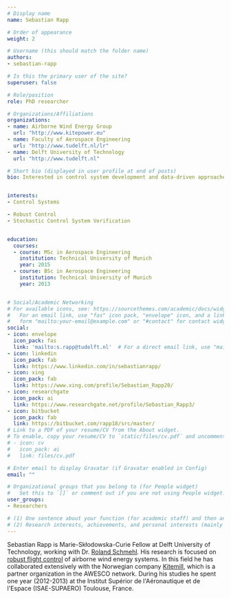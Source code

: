 ```yaml
---
# Display name
name: Sebastian Rapp

# Order of appearance
weight: 2

# Username (this should match the folder name)
authors:
- sebastian-rapp

# Is this the primary user of the site?
superuser: false

# Role/position
role: PhD researcher

# Organizations/Affiliations
organizations:
- name: Airborne Wind Energy Group
  url: "http://www.kitepower.eu"
- name: Faculty of Aerospace Engineering
  url: "http://www.tudelft.nl/lr"
- name: Delft University of Technology
  url: "http://www.tudelft.nl"

# Short bio (displayed in user profile at end of posts)
bio: Interested in control system development and data-driven approaches for performance verification of complex control systems.


interests:
- Control Systems

- Robust Control
- Stochastic Control System Verification


education:
  courses:
  - course: MSc in Aerospace Engineering
    institution: Technical University of Munich
    year: 2015
  - course: BSc in Aerospace Engineering
    institution: Technical University of Munich
    year: 2013


# Social/Academic Networking
# For available icons, see: https://sourcethemes.com/academic/docs/widgets/#icons
#   For an email link, use "fas" icon pack, "envelope" icon, and a link in the
#   form "mailto:your-email@example.com" or "#contact" for contact widget.
social:
- icon: envelope
  icon_pack: fas
  link: 'mailto:s.rapp@tudelft.nl'  # For a direct email link, use "mailto:test@example.org".
- icon: linkedin
  icon_pack: fab
  link: https://www.linkedin.com/in/sebastianrapp/
- icon: xing
  icon_pack: fab
  link: https://www.xing.com/profile/Sebastian_Rapp20/
- icon: researchgate
  icon_pack: ai
  link: https://www.researchgate.net/profile/Sebastian_Rapp3/
- icon: bitbucket
  icon_pack: fab
  link: https://bitbucket.com/rapp18/src/master/
# Link to a PDF of your resume/CV from the About widget.
# To enable, copy your resume/CV to `static/files/cv.pdf` and uncomment the lines below.  
# - icon: cv
#   icon_pack: ai
#   link: files/cv.pdf

# Enter email to display Gravatar (if Gravatar enabled in Config)
email: ""

# Organizational groups that you belong to (for People widget)
#   Set this to `[]` or comment out if you are not using People widget.  
user_groups:
- Researchers

# (1) One sentence about your function (for academic staff) and then another sentence about your role(s) within the training network
# (2) Research interests, achievements, and personal interests (mainly for researchers)
---
```


Sebastian Rapp is Marie-Skłodowska-Curie Fellow at Delft University of Technology, working with Dr. [Roland Schmehl](/authors/roland-schmehl/). His research is focused on [robust flight control](/project/esr02/) of airborne wind energy systems. In this field he has collaborated extensively with the Norwegian company [Kitemill](http://www.kitemill.com), which is a partner organization in the AWESCO network. During his studies he spent one year (2012-2013) at the Institut Supérior de l'Aéronautique et de l'Espace (ISAE-SUPAERO) Toulouse, France.
